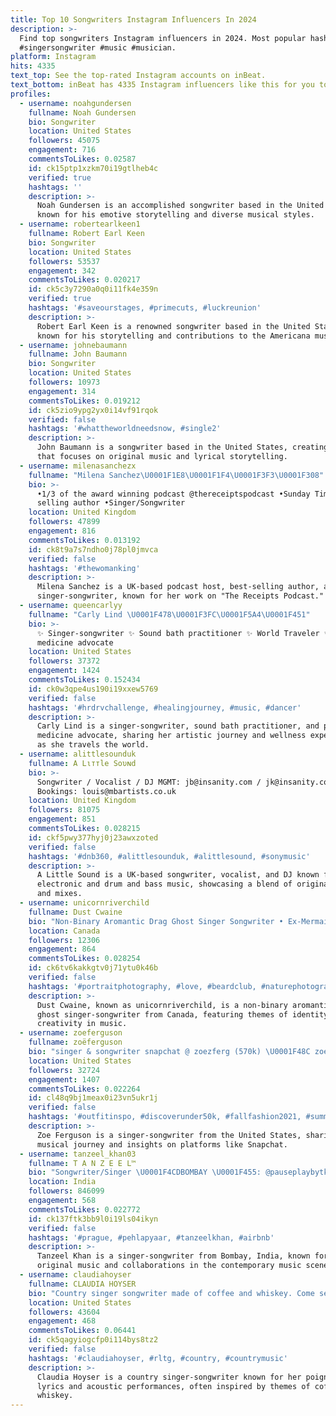 ```yaml
---
title: Top 10 Songwriters Instagram Influencers In 2024
description: >-
  Find top songwriters Instagram influencers in 2024. Most popular hashtags:
  #singersongwriter #music #musician.
platform: Instagram
hits: 4335
text_top: See the top-rated Instagram accounts on inBeat.
text_bottom: inBeat has 4335 Instagram influencers like this for you to contact.
profiles:
  - username: noahgundersen
    fullname: Noah Gundersen
    bio: Songwriter
    location: United States
    followers: 45075
    engagement: 716
    commentsToLikes: 0.02587
    id: ck15ptp1xzkm70i19gtlheb4c
    verified: true
    hashtags: ''
    description: >-
      Noah Gundersen is an accomplished songwriter based in the United States,
      known for his emotive storytelling and diverse musical styles.
  - username: robertearlkeen1
    fullname: Robert Earl Keen
    bio: Songwriter
    location: United States
    followers: 53537
    engagement: 342
    commentsToLikes: 0.020217
    id: ck5c3y7290a0q0i11fk4e359n
    verified: true
    hashtags: '#saveourstages, #primecuts, #luckreunion'
    description: >-
      Robert Earl Keen is a renowned songwriter based in the United States,
      known for his storytelling and contributions to the Americana music genre.
  - username: johnebaumann
    fullname: John Baumann
    bio: Songwriter
    location: United States
    followers: 10973
    engagement: 314
    commentsToLikes: 0.019212
    id: ck5zio9ypg2yx0i14vf91rqok
    verified: false
    hashtags: '#whattheworldneedsnow, #single2'
    description: >-
      John Baumann is a songwriter based in the United States, creating content
      that focuses on original music and lyrical storytelling.
  - username: milenasanchezx
    fullname: "Milena Sanchez\U0001F1E8\U0001F1F4\U0001F3F3️‍\U0001F308"
    bio: >-
      •1/3 of the award winning podcast @thereceiptspodcast •Sunday Times best
      selling author •Singer/Songwriter
    location: United Kingdom
    followers: 47899
    engagement: 816
    commentsToLikes: 0.013192
    id: ck8t9a7s7ndho0j78pl0jmvca
    verified: false
    hashtags: '#thewomanking'
    description: >-
      Milena Sanchez is a UK-based podcast host, best-selling author, and
      singer-songwriter, known for her work on "The Receipts Podcast."
  - username: queencarlyy
    fullname: "Carly Lind \U0001F478\U0001F3FC\U0001F5A4\U0001F451"
    bio: >-
      ✨ Singer-songwriter ✨ Sound bath practitioner ✨ World Traveler ✨ Plant
      medicine advocate
    location: United States
    followers: 37372
    engagement: 1424
    commentsToLikes: 0.152434
    id: ck0w3qpe4us190i19xxew5769
    verified: false
    hashtags: '#hrdrvchallenge, #healingjourney, #music, #dancer'
    description: >-
      Carly Lind is a singer-songwriter, sound bath practitioner, and plant
      medicine advocate, sharing her artistic journey and wellness experiences
      as she travels the world.
  - username: alittlesounduk
    fullname: A Lιттle Soυɴd
    bio: >-
      Songwriter / Vocalist / DJ MGMT: jb@insanity.com / jk@insanity.com
      Bookings: louis@mbartists.co.uk
    location: United Kingdom
    followers: 81075
    engagement: 851
    commentsToLikes: 0.028215
    id: ckf5pwy377hyj0j23awxzoted
    verified: false
    hashtags: '#dnb360, #alittlesounduk, #alittlesound, #sonymusic'
    description: >-
      A Little Sound is a UK-based songwriter, vocalist, and DJ known for
      electronic and drum and bass music, showcasing a blend of original tracks
      and mixes.
  - username: unicornriverchild
    fullname: Dust Cwaine
    bio: "Non-Binary Aromantic Drag Ghost Singer Songwriter • Ex-Mermaid My debut studio album ✨Arcana✨ is available now More details\U0001F447\U0001F3FB"
    location: Canada
    followers: 12306
    engagement: 864
    commentsToLikes: 0.028254
    id: ck6tv6kakkgtv0j71ytu0k46b
    verified: false
    hashtags: '#portraitphotography, #love, #beardclub, #naturephotography'
    description: >-
      Dust Cwaine, known as unicornriverchild, is a non-binary aromantic drag
      ghost singer-songwriter from Canada, featuring themes of identity and
      creativity in music.
  - username: zoeferguson
    fullname: zoëferguson
    bio: "singer & songwriter snapchat @ zoezferg (570k) \U0001F48C zoefergusonmgmt@gmail.com \U0001F4CDpdx"
    location: United States
    followers: 32724
    engagement: 1407
    commentsToLikes: 0.022264
    id: cl48q9bj1meax0i23vn5ukr1j
    verified: false
    hashtags: '#outfitinspo, #discoverunder50k, #fallfashion2021, #summerfashion'
    description: >-
      Zoe Ferguson is a singer-songwriter from the United States, sharing her
      musical journey and insights on platforms like Snapchat.
  - username: tanzeel_khan03
    fullname: T A N Z E E L™
    bio: "Songwriter/Singer \U0001F4CDBOMBAY \U0001F455: @pauseplaybytk"
    location: India
    followers: 846099
    engagement: 568
    commentsToLikes: 0.022772
    id: ck137ftk3bb9l0i19ls04ikyn
    verified: false
    hashtags: '#prague, #pehlapyaar, #tanzeelkhan, #airbnb'
    description: >-
      Tanzeel Khan is a singer-songwriter from Bombay, India, known for his
      original music and collaborations in the contemporary music scene.
  - username: claudiahoyser
    fullname: CLAUDIA HOYSER
    bio: "Country singer songwriter made of coffee and whiskey. Come see me on the breathing smoke acoustic tour! ☕️\U0001F943 HCB Coffee & Drunken Bean @hoysercountry"
    location: United States
    followers: 43604
    engagement: 468
    commentsToLikes: 0.06441
    id: ck5qagyiogcfp0i114bys8tz2
    verified: false
    hashtags: '#claudiahoyser, #rltg, #country, #countrymusic'
    description: >-
      Claudia Hoyser is a country singer-songwriter known for her poignant
      lyrics and acoustic performances, often inspired by themes of coffee and
      whiskey.
---
```


